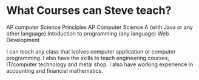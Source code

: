 # What Courses can Steve teach?
AP computer Science Principles
AP Computer Science A (with Java or any other language)
Intoduction to programming (any language)
Web Development

I can teach any class that ivolves computer application or computer programming. I also have the skills to teach engineering courses, IT/computer technology and metal shop. I also have working experience in accounting and financial mathematics.
